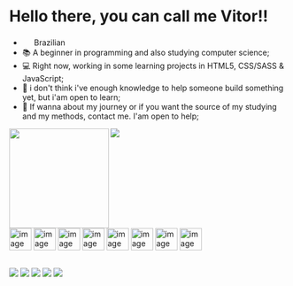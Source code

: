 # Hello there, you can call me Vitor!!

- <img src="https://em-content.zobj.net/thumbs/120/google/350/flag-brazil_1f1e7-1f1f7.png" width="17px" heigth="17px"> Brazilian
- 📚 A beginner in programming and also studying computer science;
- 💻 Right now, working in some learning projects in HTML5, CSS/SASS & JavaScript;
- 👯 i don't think i've enough knowledge to help someone build something yet, but i'am open to learn;
- 💬 If wanna about my journey or if you want the source of my studying and my methods, contact me. I'am open to help;

<div style="display: inline">
  <img align="left" height="180em" src="https://github-readme-stats.vercel.app/api?username=Vitorantonio3301&show_icons=true&theme=radical">
  <img heigth="180em" src="https://github-readme-stats.vercel.app/api/top-langs/?username=Vitorantonio3301&layout=donut&theme=radical">
</div>

##

<div style="display: inline-block">
  <img width="40" heigth="30" src="https://cdn.jsdelivr.net/gh/devicons/devicon/icons/javascript/javascript-original.svg"  alt="image JS">
  <img width="40" heigth="30" src="https://cdn.jsdelivr.net/gh/devicons/devicon/icons/html5/html5-original.svg"  alt="image HTML">
  <img width="40" heigth="30" src="https://cdn.jsdelivr.net/gh/devicons/devicon/icons/css3/css3-original.svg"  alt="image CSS">
  <img width="40" heigth="30" src="https://cdn.jsdelivr.net/gh/devicons/devicon/icons/sass/sass-original.svg"  alt="image SASS">
  <img width="40" heigth="30" src="https://cdn.jsdelivr.net/gh/devicons/devicon/icons/bootstrap/bootstrap-original.svg"  alt="image BOOTSTRAP">
  <img width="40" heigth="30" src="https://cdn.jsdelivr.net/gh/devicons/devicon/icons/react/react-original.svg"  alt="image REACT">
  <img width="40" heigth="30" src="https://cdn.jsdelivr.net/gh/devicons/devicon/icons/nodejs/nodejs-original.svg" alt="image NODEJ.JS">
  <img width="40" heigth="30" src="https://cdn.jsdelivr.net/gh/devicons/devicon/icons/vscode/vscode-original.svg"  alt="image VS-CODE">
</div>

##

<div style="display: inline">
  <a href="https://www.instagram.com/viitor3301/"><img src="https://img.shields.io/badge/Instagram-E4405F?style=for-the-badge&logo=instagram&logoColor=white"></a>
  <a href="https://www.linkedin.com/in/joão-vitor-antonio-nascimento-83873918b/"><img src="https://img.shields.io/badge/LinkedIn-0077B5?style=for-the-badge&logo=linkedin&logoColor=white"></a>
  <a href="mailto:vitorantonion2003@gmail.com"><img src="https://img.shields.io/badge/Gmail-D14836?style=for-the-badge&logo=gmail&logoColor=white"></a>
  <a href="https://www.behance.net/joovitor258"><img src="https://img.shields.io/badge/-Behance-blue?style=for-the-badge&logo=behance&logoColor=white"></a>
  <a href="https://github.com/VitorantonioMOZ"><img src="https://img.shields.io/badge/GitHub-100000?style=for-the-badge&logo=github&logoColor=white"></a>
</div>

